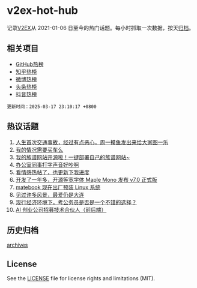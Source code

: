 # v2ex-hot-hub

 记录[V2EX](https://www.v2ex.com/)从 2021-01-06 日至今的热门话题。每小时抓取一次数据，按天[归档](archives)。
 
 ## 相关项目

- [GitHub热榜](https://github.com/lonnyzhang423/github-hot-hub)
- [知乎热榜](https://github.com/lonnyzhang423/zhihu-hot-hub)
- [微博热榜](https://github.com/lonnyzhang423/weibo-hot-hub)
- [头条热榜](https://github.com/lonnyzhang423/toutiao-hot-hub)
- [抖音热榜](https://github.com/lonnyzhang423/douyin-hot-hub)


 `更新时间：2025-03-17 23:10:17 +0800`

## 热议话题

1. [人生首次交通事故，经过有点恶心，周一摸鱼发出来给大家图一乐](https://www.v2ex.com/t/1119012)
1. [我的情况需要买车么](https://www.v2ex.com/t/1118943)
1. [我的族谱网站开源啦！一键部署自己的族谱网站~](https://www.v2ex.com/t/1118927)
1. [办公室同事打字声音好吵啊](https://www.v2ex.com/t/1118933)
1. [看情感热帖了，也更新下我进度](https://www.v2ex.com/t/1118961)
1. [开发了一年多，开源等宽字体 Maple Mono 发布 v7.0 正式版](https://www.v2ex.com/t/1118902)
1. [matebook 现在出厂预装 Linux 系统](https://www.v2ex.com/t/1118928)
1. [见过许多风景，最爱仍是大连](https://www.v2ex.com/t/1118944)
1. [现行经济环境下，考公务员是否是一个不错的选择？](https://www.v2ex.com/t/1118907)
1. [AI 创业公司招募技术合伙人（前后端）](https://www.v2ex.com/t/1118939)

## 历史归档

[archives](archives)

## License

See the [LICENSE](LICENSE) file for license rights and limitations (MIT).
